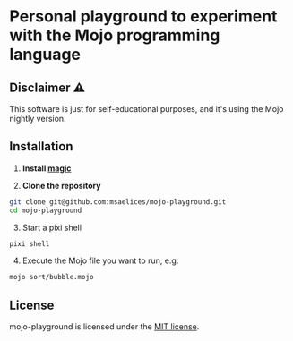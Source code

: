 # Personal playground to experiment with the Mojo programming language

## Disclaimer ⚠️

This software is just for self-educational purposes, and it's using the Mojo nightly version.

## Installation

1. **Install [magic](https://docs.modular.com/magic#install-magic)**

2. **Clone the repository**

```bash
git clone git@github.com:msaelices/mojo-playground.git
cd mojo-playground
```
3. Start a pixi shell

```bash
pixi shell
```

4. Execute the Mojo file you want to run, e.g:

```bash
mojo sort/bubble.mojo
```
## License

mojo-playground is licensed under the [MIT license](LICENSE).
